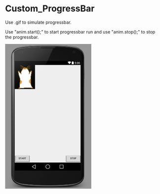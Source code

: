 # Custom_ProgressBar

Use .gif to simulate progressbar.

Use "anim.start();" to start progressbar run and use "anim.stop();" to stop the progressbar.

![alt tag](https://github.com/rhodonite/Custom_ProgressBar/blob/master/Screenshot.png)
